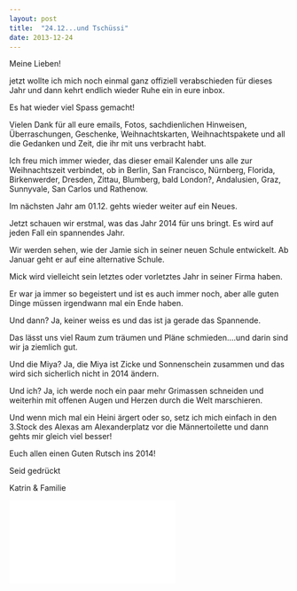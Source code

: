 ```yaml
---
layout: post
title:  "24.12...und Tschüssi"
date: 2013-12-24
---
```

Meine Lieben!


jetzt wollte ich mich noch einmal ganz offiziell verabschieden für dieses Jahr und dann kehrt endlich wieder Ruhe ein in eure inbox.



Es hat wieder viel Spass gemacht!



Vielen Dank für all eure emails, Fotos, sachdienlichen Hinweisen, Überraschungen, Geschenke, Weihnachtskarten, Weihnachtspakete und all die Gedanken und Zeit, die ihr mit uns verbracht habt.



Ich freu mich immer wieder, das dieser email Kalender uns alle zur Weihnachtszeit verbindet, ob in Berlin, San Francisco, Nürnberg, Florida, Birkenwerder, Dresden, Zittau, Blumberg, bald London?, Andalusien, Graz, Sunnyvale, San Carlos und Rathenow.



Im nächsten Jahr am 01.12. gehts wieder weiter auf ein Neues.



Jetzt schauen wir erstmal, was das Jahr 2014 für uns bringt. Es wird auf jeden Fall ein spannendes Jahr. 



Wir werden sehen, wie der Jamie sich in seiner neuen Schule entwickelt. Ab Januar geht er auf eine alternative Schule.



Mick wird vielleicht sein letztes oder vorletztes Jahr in seiner Firma haben. 



Er war ja immer so begeistert und ist es auch immer noch, aber alle guten Dinge müssen irgendwann mal ein Ende haben.



Und dann? Ja, keiner weiss es und das ist ja gerade das Spannende.



Das lässt uns viel Raum zum träumen und Pläne schmieden….und darin sind wir ja ziemlich gut.



Und die Miya? Ja, die Miya ist Zicke und Sonnenschein zusammen und das wird sich sicherlich nicht in 2014 ändern.



Und ich? Ja, ich werde noch ein paar mehr Grimassen schneiden und weiterhin mit offenen Augen und Herzen durch die Welt marschieren.



Und wenn mich mal ein Heini ärgert oder so, setz ich mich einfach in den 3.Stock des Alexas am Alexanderplatz vor die Männertoilette und dann gehts mir gleich viel besser!



Euch allen einen Guten Rutsch ins 2014!



Seid gedrückt



Katrin & Familie





![christmas2013.pdf](/assets/2013-12-24/christmas2013.pdf)

